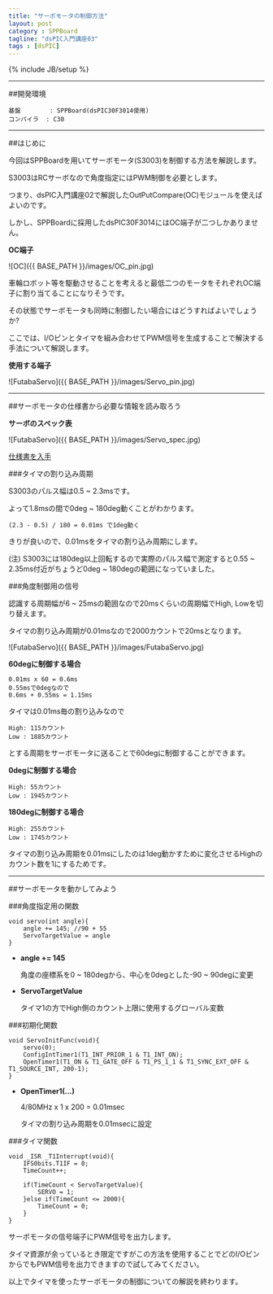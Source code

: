 ```yaml
---
title: "サーボモータの制御方法"
layout: post
category : SPPBoard
tagline: "dsPIC入門講座03"
tags : [dsPIC]
---
```


{% include JB/setup %}

**********

##開発環境

    基盤        : SPPBoard(dsPIC30F3014使用)
    コンパイラ  : C30

**********

##はじめに

今回はSPPBoardを用いてサーボモータ(S3003)を制御する方法を解説します。

S3003はRCサーボなので角度指定にはPWM制御を必要とします。

つまり、dsPIC入門講座02で解説したOutPutCompare(OC)モジュールを使えばよいのです。

しかし、SPPBoardに採用したdsPIC30F3014にはOC端子が二つしかありません。

**OC端子**  

![OC]({{ BASE_PATH }}/images/OC_pin.jpg)

車輪ロボット等を駆動させることを考えると最低二つのモータをそれぞれOC端子に割り当てることになりそうです。

その状態でサーボモータも同時に制御したい場合にはどうすればよいでしょうか?

ここでは、I/Oピンとタイマを組み合わせてPWM信号を生成することで解決する手法について解説します。

**使用する端子**

![FutabaServo]({{ BASE_PATH }}/images/Servo_pin.jpg)

**********

##サーボモータの仕様書から必要な情報を読み取ろう

**サーボのスペック表**

![FutabaServo]({{ BASE_PATH }}/images/Servo_spec.jpg)

[仕様書を入手](http://www.es.co.th/schemetic/pdf/et-servo-s3003.pdf "S3003") 

###タイマの割り込み周期

S3003のパルス幅は0.5 ~ 2.3msです。

よって1.8msの間で0deg ~ 180deg動くことがわかります。

    (2.3 - 0.5) / 180 = 0.01ms で1deg動く

きりが良いので、0.01msをタイマの割り込み周期にします。

(注) S3003には180deg以上回転するので実際のパルス幅で測定すると0.55 ~ 2.35ms付近がちょうど0deg ~ 180degの範囲になっていました。

###角度制御用の信号

認識する周期幅が6 ~ 25msの範囲なので20msくらいの周期幅でHigh, Lowを切り替えます。

タイマの割り込み周期が0.01msなので2000カウントで20msとなります。

![FutabaServo]({{ BASE_PATH }}/images/FutabaServo.jpg)

**60degに制御する場合**

    0.01ms x 60 = 0.6ms
    0.55msで0degなので
    0.6ms + 0.55ms = 1.15ms

タイマは0.01ms毎の割り込みなので

    High: 115カウント
    Low : 1885カウント

とする周期をサーボモータに送ることで60degに制御することができます。

**0degに制御する場合**

    High: 55カウント
    Low : 1945カウント

**180degに制御する場合**

    High: 255カウント
    Low : 1745カウント

タイマの割り込み周期を0.01msにしたのは1deg動かすために変化させるHighのカウント数を1にするためです。

**********

##サーボモータを動かしてみよう

###角度指定用の関数

    void servo(int angle){
        angle += 145; //90 + 55
        ServoTargetValue = angle
    }

 - **angle += 145**  
   
    角度の座標系を0 ~ 180degから、中心を0degとした-90 ~ 90degに変更

 - **ServoTargetValue**  
   
    タイマ1の方でHigh側のカウント上限に使用するグローバル変数

###初期化関数

    void ServoInitFunc(void){
        servo(0);
        ConfigIntTimer1(T1_INT_PRIOR_1 & T1_INT_ON);
        OpenTimer1(T1_ON & T1_GATE_OFF & T1_PS_1_1 & T1_SYNC_EXT_OFF & T1_SOURCE_INT, 200-1);
    }

 - **OpenTimer1(...)**  
    
    4/80MHz x 1 x 200 = 0.01msec

    タイマの割り込み周期を0.01msecに設定

###タイマ関数

    void _ISR _T1Interrupt(void){
        IFS0bits.T1IF = 0;
        TimeCount++;

        if(TimeCount < ServoTargetValue){
            SERVO = 1;
        }else if(TimeCount <= 2000){
            TimeCount = 0;
        }
    }

サーボモータの信号端子にPWM信号を出力します。

タイマ資源が余っているとき限定ですがこの方法を使用することでどのI/OピンからでもPWM信号を出力できますので試してみてください。

以上でタイマを使ったサーボモータの制御についての解説を終わります。
